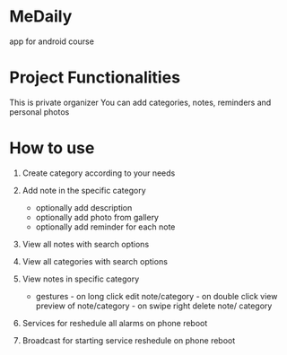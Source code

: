 # MeDaily
app for android course 

# Project Functionalities

  This is private organizer 
  You can add categories, notes, reminders and personal photos
  
# How to use 
  1. Create category according to your needs
  2. Add note in the specific category 
        - optionally add description
        - optionally add photo from gallery
        - optionally add reminder for each note
  3. View all notes with search options
  4. View all categories with search options
  5. View notes in specific category
      
        - gestures - on long click edit note/category
                   - on double click view preview of note/category
                   - on swipe right delete note/ category
                   
  6. Services for reshedule all alarms on phone reboot
  7. Broadcast for starting service reshedule on phone reboot
  
        
      
        







